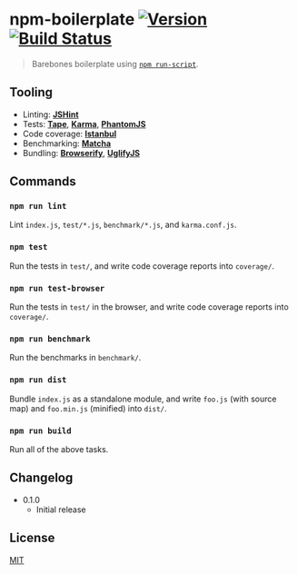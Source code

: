 # npm-boilerplate [![Version](https://img.shields.io/badge/version-v0.1.1-orange.svg?style=flat)](https://github.com/yuanqing/npm-boilerplate/releases) [![Build Status](https://img.shields.io/travis/yuanqing/npm-boilerplate.svg?style=flat)](https://travis-ci.org/yuanqing/npm-boilerplate)

> Barebones boilerplate using [`npm run-script`](https://www.npmjs.org/doc/cli/npm-run-script.html).

## Tooling

- Linting: **[JSHint](http://jshint.com/docs/)**
- Tests: **[Tape](https://github.com/substack/tape)**, **[Karma](http://karma-runner.github.io/)**, **[PhantomJS](http://phantomjs.org/)**
- Code coverage: **[Istanbul](http://gotwarlost.github.io/istanbul/)**
- Benchmarking: **[Matcha](https://github.com/logicalparadox/matcha)**
- Bundling: **[Browserify](http://browserify.org/)**, **[UglifyJS](https://github.com/mishoo/UglifyJS2)**

## Commands

### `npm run lint`

Lint `index.js`, `test/*.js`, `benchmark/*.js`, and `karma.conf.js`.

### `npm test`

Run the tests in `test/`, and write code coverage reports into `coverage/`.

### `npm run test-browser`

Run the tests in `test/` in the browser, and write code coverage reports into `coverage/`.

### `npm run benchmark`

Run the benchmarks in `benchmark/`.

### `npm run dist`

Bundle `index.js` as a standalone module, and write `foo.js` (with source map) and `foo.min.js` (minified) into `dist/`.

### `npm run build`

Run all of the above tasks.

## Changelog

- 0.1.0
  - Initial release

## License

[MIT](https://github.com/yuanqing/npm-boilerplate/blob/master/LICENSE)
